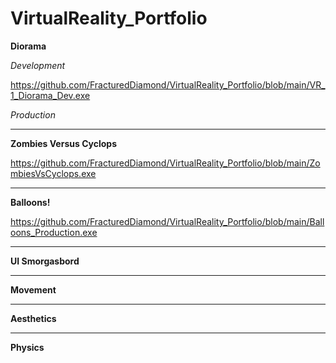 # VirtualReality_Portfolio

**Diorama**

_Development_

https://github.com/FracturedDiamond/VirtualReality_Portfolio/blob/main/VR_1_Diorama_Dev.exe

_Production_

-----------------------------------------------------------------------------------------------

**Zombies Versus Cyclops**

https://github.com/FracturedDiamond/VirtualReality_Portfolio/blob/main/ZombiesVsCyclops.exe

-----------------------------------------------------------------------------------------------

**Balloons!**

https://github.com/FracturedDiamond/VirtualReality_Portfolio/blob/main/Balloons_Production.exe

-----------------------------------------------------------------------------------------------

**UI Smorgasbord**

-----------------------------------------------------------------------------------------------

**Movement**

-----------------------------------------------------------------------------------------------

**Aesthetics**

-----------------------------------------------------------------------------------------------

**Physics**
